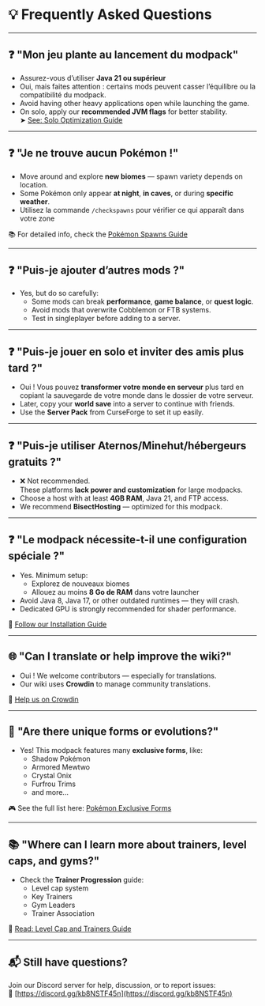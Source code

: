 # 💡 Frequently Asked Questions

---

## ❓ "Mon jeu plante au lancement du modpack"

- Assurez-vous d’utiliser **Java 21 ou supérieur**
- Oui, mais faites attention : certains mods peuvent casser l’équilibre ou la compatibilité du modpack.
- Avoid having other heavy applications open while launching the game.
- On solo, apply our **recommended JVM flags** for better stability.\
  ➤ [See: Solo Optimization Guide](../settings/optimize-solo-performance.md)

---

## ❓ "Je ne trouve aucun Pokémon !"

- Move around and explore **new biomes** — spawn variety depends on location.
- Some Pokémon only appear **at night**, **in caves**, or during **specific weather**.
- Utilisez la commande `/checkspawns` pour vérifier ce qui apparaît dans votre zone

📚 For detailed info, check the [Pokémon Spawns Guide](../pokemon-and-spawns.md)

---

## ❓ "Puis-je ajouter d’autres mods ?"

- Yes, but do so carefully:
  - Some mods can break **performance**, **game balance**, or **quest logic**.
  - Avoid mods that overwrite Cobblemon or FTB systems.
  - Test in singleplayer before adding to a server.

---

## ❓ "Puis-je jouer en solo et inviter des amis plus tard ?"

- Oui ! Vous pouvez **transformer votre monde en serveur** plus tard en copiant la sauvegarde de votre monde dans le dossier de votre serveur.
- Later, copy your **world save** into a server to continue with friends.
- Use the **Server Pack** from CurseForge to set it up easily.

---

## ❓ "Puis-je utiliser Aternos/Minehut/hébergeurs gratuits ?"

- ❌ Not recommended.\
  These platforms **lack power and customization** for large modpacks.
- Choose a host with at least **4GB RAM**, Java 21, and FTP access.
- We recommend **BisectHosting** — optimized for this modpack.

---

## ❓ "Le modpack nécessite-t-il une configuration spéciale ?"

- Yes. Minimum setup:
  - Explorez de nouveaux biomes
  - Allouez au moins **8 Go de RAM** dans votre launcher
- Avoid Java 8, Java 17, or other outdated runtimes — they will crash.
- Dedicated GPU is strongly recommended for shader performance.

📌 [Follow our Installation Guide](../installation.md)

---

## 🌐 "Can I translate or help improve the wiki?"

- Oui ! We welcome contributors — especially for translations.
- Our wiki uses **Crowdin** to manage community translations.

🔗 [Help us on Crowdin](https://crowdin.com/project/cobblemon-realms-wiki)

---

## 🧩 "Are there unique forms or evolutions?"

- Yes! This modpack features many **exclusive forms**, like:
  - Shadow Pokémon
  - Armored Mewtwo
  - Crystal Onix
  - Furfrou Trims
  - and more...

🎮 See the full list here: [Pokémon Exclusive Forms](../pokemons-exclusives/mewtwo-exclusive-forms.md)

---

## 📚 "Where can I learn more about trainers, level caps, and gyms?"

- Check the **Trainer Progression** guide:
  - Level cap system
  - Key Trainers
  - Gym Leaders
  - Trainer Association

📘 [Read: Level Cap and Trainers Guide](../pokemons-guides/levelcap-and-trainers.md)

---

## 📬 Still have questions?

Join our Discord server for help, discussion, or to report issues:\
🔗 [https://discord.gg/kb8NSTF45n](https://discord.gg/kb8NSTF45n)
